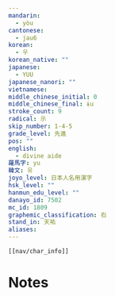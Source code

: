 ```yaml
---
mandarin:
  - yòu
cantonese:
  - jau6
korean:
  - 우
korean_native: ""
japanese:
  - YUU
japanese_nanori: ""
vietnamese:
middle_chinese_initial: 0
middle_chinese_final: ɨu
stroke_count: 9
radical: 示
skip_number: 1-4-5
grade_level: 先進
pos: ""
english:
  - divine aide
羅馬字: yu
韓文: 유
joyo_level: 日本人名用漢字
hsk_level: ""
hanmun_edu_level: ""
danayo_id: 7502
mc_id: 1809
graphemic_classification: 右
stand_in: 天祐
aliases:
---
```

```meta-bind-embed
[[nav/char_info]]
```

# Notes
